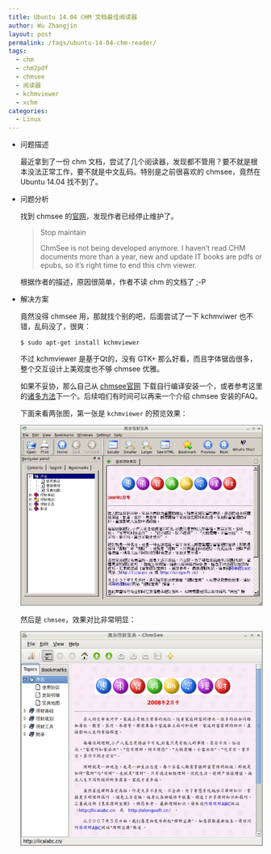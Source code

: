 ```yaml
---
title: Ubuntu 14.04 CHM 文档最佳阅读器
author: Wu Zhangjin
layout: post
permalink: /faqs/ubuntu-14-04-chm-reader/
tags:
  - chm
  - chm2pdf
  - chmsee
  - 阅读器
  - kchmviewer
  - xchm
categories:
  - Linux
---
```

  * 问题描述

    最近拿到了一份 chm 文档，尝试了几个阅读器，发现都不管用？要不就是根本没法正常工作，要不就是中文乱码。特别是之前很喜欢的 chmsee，竟然在 Ubuntu 14.04 找不到了。

  * 问题分析

    找到 chmsee 的[官网][1]，发现作者已经停止维护了。

    > Stop maintain
    >
    > ChmSee is not being developed anymore. I haven&#8217;t read CHM documents more than a year, new and update IT books are pdfs or epubs, so it&#8217;s right time to end this chm viewer.

    根据作者的描述，原因很简单，作者不读 chm 的文档了 ;-P

  * 解决方案

    竟然没得 chmsee 用，那就找个别的吧，后面尝试了一下 kchmviwer 也不错，乱码没了，很爽：

        $ sudo apt-get install kchmviewer


    不过 kchmviewer 是基于Qt的，没有 GTK+ 那么好看，而且字体锯齿很多，整个交互设计上美观度也不够 chmsee 优雅。

    如果不妥协，那么自己从 [chmsee官网][2] 下载自行编译安装一个，或者参考这里的[诸多方法][3]下一个。后续咱们有时间可以再来一个介绍 chmsee 安装的FAQ。

    下面来看两张图，第一张是 `kchmviewer` 的预览效果：

    ![kchmviewer overview][4]

    然后是 `chmsee`，效果对比非常明显：

    ![chmsee overview][5]




 [1]: https://code.google.com/p/chmsee/
 [2]: https://code.google.com/p/chmsee/downloads/list
 [3]: http://askubuntu.com/questions/471877/what-happened-to-chmsee-in-14-04
 [4]: /wp-content/uploads/2014/09/kchmviwer-overview.jpg
 [5]: /wp-content/uploads/2014/09/chmsee-overview.jpg
